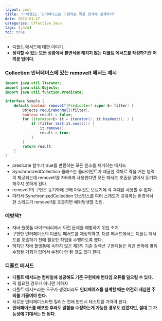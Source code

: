 ```yaml
---
layout: post
title: "아이템21. 인터페이스는 구현하는 쪽을 생각해 설계하라"
date: 2022-01-27
categories: Effective_Java
tags: [java]
toc: true
---
```



- 디폴트 메서드에 대한 이야기...
- **생각할 수 있는 모든 상황에서 불변식을 해치지 않는 디폴트 메서드를 작성하기란 어려운 법이다.**

### Collection 인터페이스에 있는 removeIf 메서드 예시

```java
import java.util.Iterator;
import java.util.Objects;
import java.util.function.Predicate;

interface Sample {
    default boolean removeIf(Predicate<? super E> filter) {
        Objects.requireNonNull(filter);
        boolean result = false;
        for (Iterator<E> it = iterator(); it.hasNext(); ) {
            if (filter.test(it.next())) {
                it.remove();
                result = true;
            }
        }
        return result;
    }
}
```

- predicate 함수가 true를 반환하는 모든 원소를 제거하는 메서드
- SynchronizedCollection 클래스는 클라이언트가 제공한 객체로 락을 거는 능력이 제공되는데
  removeIf를 자바8과 사용한다면 모든 메서드 호출을 알아서 동기화해주지 못하게 된다.
- removeIf의 구현은 동기화에 관해 아무것도 모르기에 락 객체를 사용할 수 없다.
- 따라서 SynchronizedCollection 인스턴스를 여러 스레드가 공유하는 환경에서 한 스레드가 removeIf를 호출하면 예외발생할 것임.

### 예방책?
- 자바 플랫폼 라이브러리에서 이런 문제를 예방하기 위한 조치
- 구현한 인터페이스의 디폴트 메서드를 재정의하고, 다른 메서드에서는 디폴트 메서드를 호출하기 전에 필요한 작업을 수행하도록 했다.
- 하지만 자바 플랫폼에 속하지 않은 제3의 기존 컬렉션 구현체들은 이런 변화에 맞춰 수정될 기회가 없어서 수정이 안 된 것도 있다 한다.

### 디폴트 메서드
- **디폴트 메서드는 컴파일에 성공해도 기존 구현체에 런타임 오류를 일으킬 수 있다.**
- 꼭 필요한 경우가 아니면 피하자
- 디폴트 메서드라는 도구가 생겼더라도 **인터페이스를 설계할 때는 여전히 세심한 주의를 기울여야 한다.**
- 새로운 인터페이스라면 릴리스 전에 반드시 테스트를 거쳐야 한다.
- **인터페이스를 배포한 후라도 결함을 수정하는게 가능한 경우도 있겠지만, 절대 그 가능성에 기대서는 안 된다.**
